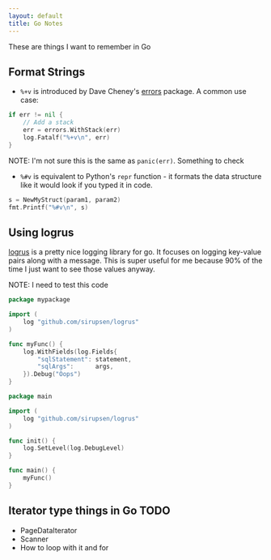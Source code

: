 ```yaml
---
layout: default
title: Go Notes
---
```


These are things I want to remember in Go

## Format Strings

- `%+v` is introduced by Dave Cheney's [errors](https://github.com/pkg/errors) package. A common use case:

```go
if err != nil {
    // Add a stack
    err = errors.WithStack(err)
    log.Fatalf("%+v\n", err)
}
```

NOTE: I'm not sure this is the same as `panic(err)`. Something to check

- `%#v` is equivalent to Python's `repr` function - it formats the data structure like it would look if you typed it in code.

```go
s = NewMyStruct(param1, param2)
fmt.Printf("%#v\n", s)
```

## Using logrus

[logrus](https://github.com/sirupsen/logrus) is a pretty nice logging library for go. It focuses on logging key-value pairs along with a message. This is super useful for me because 90% of the time I just want to see those values anyway.

NOTE: I need to test this code

```go
package mypackage

import (
	log "github.com/sirupsen/logrus"
)

func myFunc() {
	log.WithFields(log.Fields{
		"sqlStatement": statement,
		"sqlArgs":      args,
	}).Debug("Oops")
}
```

```go
package main

import (
	log "github.com/sirupsen/logrus"
)

func init() {
	log.SetLevel(log.DebugLevel)
}

func main() {
	myFunc()
}
```


## Iterator type things in Go TODO

- PageDataIterator
- Scanner
- How to loop with it and for

